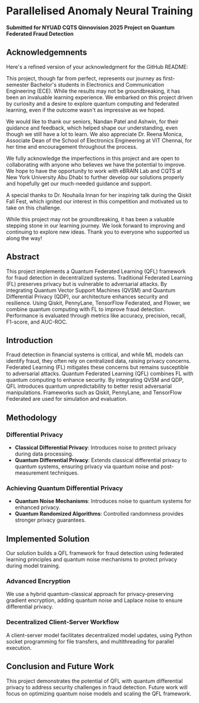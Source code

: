 # Parallelised Anomaly Neural Training

**Submitted for NYUAD CQTS Qinnovision 2025 Project on Quantum Federated Fraud Detection**

## **Acknowledgemnents**


Here's a refined version of your acknowledgment for the GitHub README:

This project, though far from perfect, represents our journey as first-semester Bachelor's students in Electronics and Communication Engineering (ECE). While the results may not be groundbreaking, it has been an invaluable learning experience. We embarked on this project driven by curiosity and a desire to explore quantum computing and federated learning, even if the outcome wasn't as impressive as we hoped.

We would like to thank our seniors, Nandan Patel and Ashwin, for their guidance and feedback, which helped shape our understanding, even though we still have a lot to learn. We also appreciate Dr. Reena Monica, Associate Dean of the School of Electronics Engineering at VIT Chennai, for her time and encouragement throughout the process.

We fully acknowledge the imperfections in this project and are open to collaborating with anyone who believes we have the potential to improve. We hope to have the opportunity to work with eBRAIN Lab and CQTS at New York University Abu Dhabi to further develop our solutions properly and hopefully get our much-needed guidance and support.

A special thanks to Dr. Nouhaila Innan for her inspiring talk during the Qiskit Fall Fest, which ignited our interest in this competition and motivated us to take on this challenge.

While this project may not be groundbreaking, it has been a valuable stepping stone in our learning journey. We look forward to improving and continuing to explore new ideas. Thank you to everyone who supported us along the way!



## Abstract

This project implements a Quantum Federated Learning (QFL) framework for fraud detection in decentralized systems. Traditional Federated Learning (FL) preserves privacy but is vulnerable to adversarial attacks. By integrating Quantum Vector Support Machines (QVSM) and Quantum Differential Privacy (QDP), our architecture enhances security and resilience. Using Qiskit, PennyLane, TensorFlow Federated, and Flower, we combine quantum computing with FL to improve fraud detection. Performance is evaluated through metrics like accuracy, precision, recall, F1-score, and AUC-ROC.


## Introduction

Fraud detection in financial systems is critical, and while ML models can identify fraud, they often rely on centralized data, raising privacy concerns. Federated Learning (FL) mitigates these concerns but remains susceptible to adversarial attacks. Quantum Federated Learning (QFL) combines FL with quantum computing to enhance security. By integrating QVSM and QDP, QFL introduces quantum unpredictability to better resist adversarial manipulations. Frameworks such as Qiskit, PennyLane, and TensorFlow Federated are used for simulation and evaluation.

## Methodology

### Differential Privacy

- **Classical Differential Privacy**: Introduces noise to protect privacy during data processing.
- **Quantum Differential Privacy**: Extends classical differential privacy to quantum systems, ensuring privacy via quantum noise and post-measurement techniques.

### Achieving Quantum Differential Privacy

- **Quantum Noise Mechanisms**: Introduces noise to quantum systems for enhanced privacy.
- **Quantum Randomized Algorithms**: Controlled randomness provides stronger privacy guarantees.

## Implemented Solution

Our solution builds a QFL framework for fraud detection using federated learning principles and quantum noise mechanisms to protect privacy during model training.

### Advanced Encryption

We use a hybrid quantum-classical approach for privacy-preserving gradient encryption, adding quantum noise and Laplace noise to ensure differential privacy.

### Decentralized Client-Server Workflow

A client-server model facilitates decentralized model updates, using Python socket programming for file transfers, and multithreading for parallel execution.

## Conclusion and Future Work

This project demonstrates the potential of QFL with quantum differential privacy to address security challenges in fraud detection. Future work will focus on optimizing quantum noise models and scaling the QFL framework.
